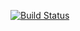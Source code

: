 [![Build Status](https://travis-ci.org/unmosquito/cortejo.svg?branch=master)](https://travis-ci.org/unmosquito/cortejo)
